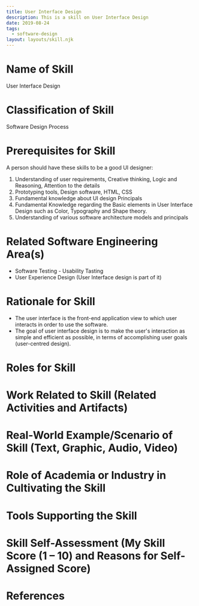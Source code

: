 ```yaml
---
title: User Interface Design
description: This is a skill on User Interface Design
date: 2019-08-24
tags:
  - software-design
layout: layouts/skill.njk
---
```


# Name of Skill
User Interface Design

# Classification of Skill
Software Design Process

# Prerequisites for Skill
A person should have these skills to be a good UI designer:

1. Understanding of user requirements, Creative thinking, Logic and Reasoning, Attention to the details
2. Prototyping tools, Design software, HTML, CSS
3. Fundamental knowledge about UI design Principals
4. Fundamental Knowledge regarding the Basic elements in User Interface Design such as Color, Typography and Shape theory.
5. Understanding of various software architecture models and principals

# Related Software Engineering Area(s)
- Software Testing - Usability Tasting
- User Experience Design (User Interface design is part of it)

# Rationale for Skill
- The user interface is the front-end application view to which user interacts in order to use the software.
- The goal of user interface design is to make the user's interaction as simple and efficient as possible, in terms of accomplishing user goals (user-centred design).

# Roles for Skill
# Work Related to Skill (Related Activities and Artifacts)
# Real-World Example/Scenario of Skill (Text, Graphic, Audio, Video)
# Role of Academia or Industry in Cultivating the Skill
# Tools Supporting the Skill
# Skill Self-Assessment (My Skill Score (1 – 10) and Reasons for Self-Assigned Score)
# References 